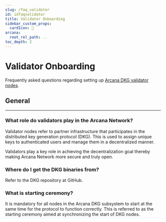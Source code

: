 ```yaml
---
slug: /faq_validator
id: idfaqvalidator
title: Validator Onboarding
sidebar_custom_props:
  cardIcon: 🙋
arcana:
  root_rel_path: ..
toc_depth: 2
---
```


# Validator Onboarding

Frequently asked questions regarding setting up [Arcana DKG validator nodes]({{page.meta.arcana.root_rel_path}}/concepts/validator_nodes.md).

## General

---

### What role do validators play in the Arcana Network?

Validator nodes refer to partner infrastructure that participates in the distributed key generation protocol (DKG). This is used to assign unique keys to authenticated users and manage them in a decentralized manner.

Validators play a key role in achieving the decentralization goal thereby making Arcana Network more secure and truly open.

### Where do I get the DKG binaries from?

Refer to the DKG repository at GitHub.

### What is starting ceremony?

It is mandatory for all nodes in the Arcana DKG subsystem to start at the same time for the protocol to function correctly.  This is referred to as the starting ceremony aimed at synchronizing the start of DKG nodes.

